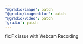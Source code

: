 ```yaml
---
"@gradio/image": patch
"@gradio/imageeditor": patch
"@gradio/video": patch
"gradio": patch
---
```


fix:Fix issue with Webcam Recording
